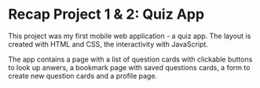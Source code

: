 # Recap Project 1 & 2: Quiz App 

This project was my first mobile web application - a quiz app.
The layout is created with HTML and CSS, the interactivity with JavaScript.

The app contains a page with a list of question cards with clickable buttons to look up anwers, a bookmark page with saved questions cards, a form to create new question cards and a profile page.
